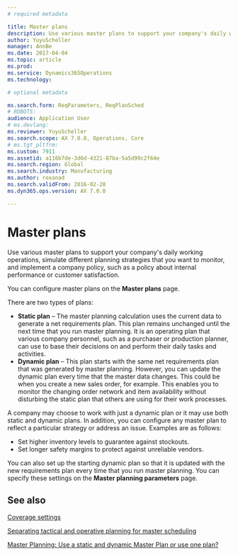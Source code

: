 ```yaml
---
# required metadata

title: Master plans
description: Use various master plans to support your company's daily working operations, simulate different planning strategies that you want to monitor, and implement a company policy, such as a policy about internal performance or customer satisfaction. 
author: YuyuScheller
manager: AnnBe
ms.date: 2017-04-04
ms.topic: article
ms.prod: 
ms.service: Dynamics365Operations
ms.technology: 

# optional metadata

ms.search.form: ReqParameters, ReqPlanSched
# ROBOTS: 
audience: Application User
# ms.devlang: 
ms.reviewer: YuyuScheller
ms.search.scope: AX 7.0.0, Operations, Core
# ms.tgt_pltfrm: 
ms.custom: 7911
ms.assetid: a116b7de-3d6d-4321-87ba-5a5d99c2f64e
ms.search.region: Global
ms.search.industry: Manufacturing
ms.author: roxanad
ms.search.validFrom: 2016-02-28
ms.dyn365.ops.version: AX 7.0.0

---
```


# Master plans

Use various master plans to support your company's daily working operations, simulate different planning strategies that you want to monitor, and implement a company policy, such as a policy about internal performance or customer satisfaction. 

You can configure master plans on the **Master plans** page.

There are two types of plans:
-   **Static plan** – The master planning calculation uses the current data to generate a net requirements plan. This plan remains unchanged until the next time that you run master planning. It is an operating plan that various company personnel, such as a purchaser or production planner, can use to base their decisions on and perform their daily tasks and activities.
-   **Dynamic plan** – This plan starts with the same net requirements plan that was generated by master planning. However, you can update the dynamic plan every time that the master data changes. This could be when you create a new sales order, for example. This enables you to monitor the changing order network and item availability without disturbing the static plan that others are using for their work processes.

A company may choose to work with just a dynamic plan or it may use both static and dynamic plans. In addition, you can configure any master plan to reflect a particular strategy or address an issue. Examples are as follows:
-   Set higher inventory levels to guarantee against stockouts.
-   Set longer safety margins to protect against unreliable vendors.

You can also set up the starting dynamic plan so that it is updated with the new requirements plan every time that you run master planning. You can specify these settings on the **Master planning parameters** page.



See also
--------

[Coverage settings](coverage-settings.md)

[Separating tactical and operative planning for master scheduling](http://blogs.msdn.com/b/axmfg/archive/2012/10/12/separating-tactical-and-operative-planning-for-master-scheduling.aspx)

[Master Planning: Use a static and dynamic Master Plan or use one plan?](https://community.dynamics.com/ax/b/msdynaxlessonslearned/archive/2014/01/16/master-planning-use-a-static-and-dynamic-master-plan-or-use-one-plan)

